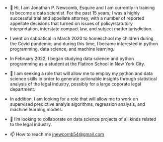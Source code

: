 - 👋 Hi, I am Jonathan P. Newcomb, Esquire and I am currently in training to become a data scientist.  For the past 15 years, I was a highly successful trial and appellate attorney, with a number of reported appellate decisions that turned on issues of policy/statutory interpretation, interstate compact law, and subject matter jurisdiction.  

- I went on sabbatical in March 2020 to homeschool my children during the Covid pandemic; and during this time, I became interested in python programming, data science, and machine learning. 

- In February 2022, I began studying data science and python programming as a student at the Flatiron School in New York City.

- 👀 I am seeking a role that will allow me to employ my python and data science skills in order to generate actionable insights through statistical analysis of the legal industry, possibly for a large coporate legal department. 

- In addition, I am looking for a role that will allow me to work on supervised predictive analyis algorithms, regression analysis, and machine learning models.     
- 💞️ I’m looking to collaborate on data science projects of all kinds related to the legal industry.  
- 📫 How to reach me jnewcomb54@gmail.com

<!---
newcojon/newcojon is a ✨ special ✨ repository because its `README.md` (this file) appears on your GitHub profile.
You can click the Preview link to take a look at your changes.
--->
